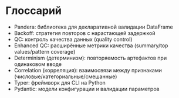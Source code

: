 # Глоссарий

- Pandera: библиотека для декларативной валидации DataFrame
- Backoff: стратегия повторов с нарастающей задержкой
- QC: контроль качества данных (quality control)
- Enhanced QC: расширённые метрики качества (summary/top values/pattern coverage)
- Determinism (детерминизм): повторяемость артефактов при одинаковом вводе
- Correlation (корреляция): взаимосвязи между признаками (числовые/категориальные/смешанные)
- Typer: фреймворк для CLI на Python
- Pydantic: модели конфигурации и валидации параметров
